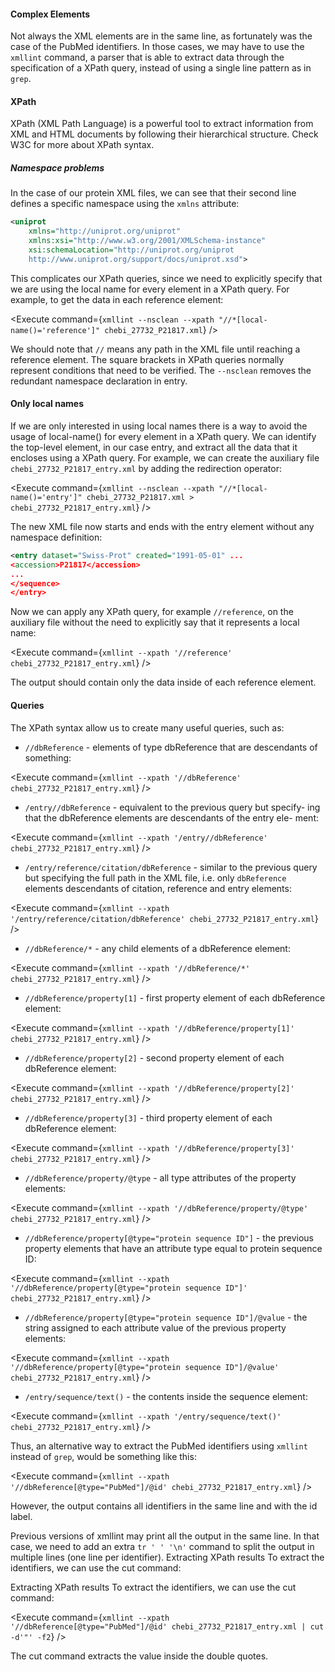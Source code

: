 <script>
import Execute from "$components/Execute.svelte";
</script>

#### Complex Elements

Not always the XML elements are in the same line, as fortunately was the case
of the PubMed identifiers. In those cases, we may have to use the `xmllint`
command, a parser that is able to extract data through the specification of a
XPath query, instead of using a single line pattern as in `grep`.

#### XPath

XPath (XML Path Language) is a powerful tool to extract information from
XML and HTML documents by following their hierarchical structure. Check
W3C for more about XPath syntax.

##### Namespace problems

In the case of our protein XML files, we can see that their second line defines
a specific namespace using the `xmlns` attribute:

```xml
<uniprot
    xmlns="http://uniprot.org/uniprot"
    xmlns:xsi="http://www.w3.org/2001/XMLSchema-instance"
    xsi:schemaLocation="http://uniprot.org/uniprot
    http://www.uniprot.org/support/docs/uniprot.xsd">
```

This complicates our XPath queries, since we need to explicitly specify that
we are using the local name for every element in a XPath query. For example,
to get the data in each reference element:

<Execute command={`xmllint --nsclean --xpath "//*[local-name()='reference']" chebi_27732_P21817.xml`} />

We should note that `//` means any path in the XML file until reaching a
reference element. The square brackets in XPath queries normally represent
conditions that need to be verified. The `--nsclean` removes the redundant
namespace declaration in entry.

#### Only local names

If we are only interested in using local names there is a way to avoid the
usage of local-name() for every element in a XPath query. We can identify
the top-level element, in our case entry, and extract all the data that it
encloses using a XPath query. For example, we can create the auxiliary file
`chebi_27732_P21817_entry.xml` by adding the redirection operator:

<Execute command={`xmllint --nsclean --xpath "//*[local-name()='entry']" chebi_27732_P21817.xml > chebi_27732_P21817_entry.xml`} />

The new XML file now starts and ends with the entry element without
any namespace definition:

```xml
<entry dataset="Swiss-Prot" created="1991-05-01" ...
<accession>P21817</accession>
...
</sequence>
</entry>
```

Now we can apply any XPath query, for example `//reference`, on the
auxiliary file without the need to explicitly say that it represents a local name:

<Execute command={`xmllint --xpath '//reference' chebi_27732_P21817_entry.xml`} />

The output should contain only the data inside of each reference element.

#### Queries

The XPath syntax allow us to create many useful queries, such as:

- `//dbReference` - elements of type dbReference that are descendants
  of something:

<Execute command={`xmllint --xpath '//dbReference' chebi_27732_P21817_entry.xml`} />

- `/entry//dbReference` - equivalent to the previous query but specify-
  ing that the dbReference elements are descendants of the entry ele-
  ment:

<Execute command={`xmllint --xpath '/entry//dbReference' chebi_27732_P21817_entry.xml`} />

- `/entry/reference/citation/dbReference` - similar to the previous query but specifying the full path in the XML file, i.e. only `dbReference`
  elements descendants of citation, reference and entry elements:

<Execute command={`xmllint --xpath '/entry/reference/citation/dbReference' chebi_27732_P21817_entry.xml`} />

- `//dbReference/*` - any child elements of a dbReference element:

<Execute command={`xmllint --xpath '//dbReference/*' chebi_27732_P21817_entry.xml`} />

- `//dbReference/property[1]` - first property element of each dbReference
  element:

<Execute command={`xmllint --xpath '//dbReference/property[1]' chebi_27732_P21817_entry.xml`} />

- `//dbReference/property[2]` - second property element of each
  dbReference element:

<Execute command={`xmllint --xpath '//dbReference/property[2]' chebi_27732_P21817_entry.xml`} />

- `//dbReference/property[3]` - third property element of each dbReference
  element:

<Execute command={`xmllint --xpath '//dbReference/property[3]' chebi_27732_P21817_entry.xml`} />

- `//dbReference/property/@type` - all type attributes of the property
  elements:

<Execute command={`xmllint --xpath '//dbReference/property/@type' chebi_27732_P21817_entry.xml`} />

- `//dbReference/property[@type="protein sequence ID"]` - the
  previous property elements that have an attribute type equal to protein
  sequence ID:

<Execute command={`xmllint --xpath '//dbReference/property[@type="protein sequence ID"]' chebi_27732_P21817_entry.xml`} />

- `//dbReference/property[@type="protein sequence ID"]/@value` - the string assigned to each attribute value of the previous property
  elements:

<Execute command={`xmllint --xpath '//dbReference/property[@type="protein sequence ID"]/@value' chebi_27732_P21817_entry.xml`} />

- `/entry/sequence/text()` - the contents inside the sequence element:

<Execute command={`xmllint --xpath '/entry/sequence/text()' chebi_27732_P21817_entry.xml`} />

Thus, an alternative way to extract the PubMed identifiers using `xmllint`
instead of `grep`, would be something like this:

<Execute command={`xmllint --xpath '//dbReference[@type="PubMed"]/@id' chebi_27732_P21817_entry.xml`} />

However, the output contains all identifiers in the same line and with the
id label.

Previous versions of xmllint may print all the output in the same line.
In that case, we need to add an extra `tr ' ' '\n'` command to split the
output in multiple lines (one line per identifier).
Extracting XPath results
To extract the identifiers, we can use the cut command:

Extracting XPath results
To extract the identifiers, we can use the cut command:

<Execute command={`xmllint --xpath '//dbReference[@type="PubMed"]/@id' chebi_27732_P21817_entry.xml | cut -d'"' -f2`} />

The cut command extracts the value inside the double quotes.
